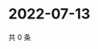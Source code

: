 # 2022-07-13

共 0 条

<!-- BEGIN WEIBO -->
<!-- 最后更新时间 Wed Jul 13 2022 15:00:42 GMT+0800 (China Standard Time) -->

<!-- END WEIBO -->
